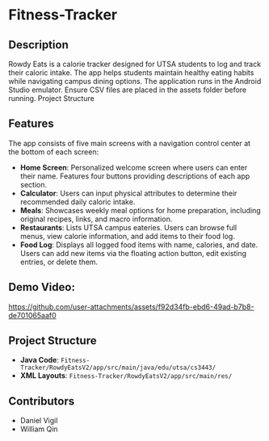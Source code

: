 # Fitness-Tracker
## Description
Rowdy Eats is a calorie tracker designed for UTSA students to log and track their caloric intake. The app helps students maintain healthy eating habits while navigating campus dining options. The application runs in the Android Studio emulator. Ensure CSV files are placed in the assets folder before running.
Project Structure

## Features
The app consists of five main screens with a navigation control center at the bottom of each screen:

- **Home Screen**: Personalized welcome screen where users can enter their name. Features four buttons providing descriptions of each app section.
- **Calculator**: Users can input physical attributes to determine their recommended daily caloric intake.
- **Meals**: Showcases weekly meal options for home preparation, including original recipes, links, and macro information.
- **Restaurants**: Lists UTSA campus eateries. Users can browse full menus, view calorie information, and add items to their food log.
- **Food Log**: Displays all logged food items with name, calories, and date. Users can add new items via the floating action button, edit existing entries, or delete them.
  
## Demo Video: 
https://github.com/user-attachments/assets/f92d34fb-ebd6-49ad-b7b8-de701065aaf0

## Project Structure
- **Java Code**: `Fitness-Tracker/RowdyEatsV2/app/src/main/java/edu/utsa/cs3443/`
- **XML Layouts**: `Fitness-Tracker/RowdyEatsV2/app/src/main/res/`

## Contributors
- Daniel Vigil
- William Qin
